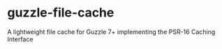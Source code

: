 # guzzle-file-cache
A lightweight file cache for Guzzle 7+ implementing the PSR-16 Caching Interface
